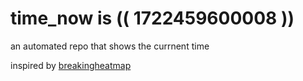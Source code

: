 # time_now is (( 1722459600008 ))

an automated repo that shows the currnent time

inspired by [breakingheatmap](https://github.com/breakingheatmap/breakingheatmap)